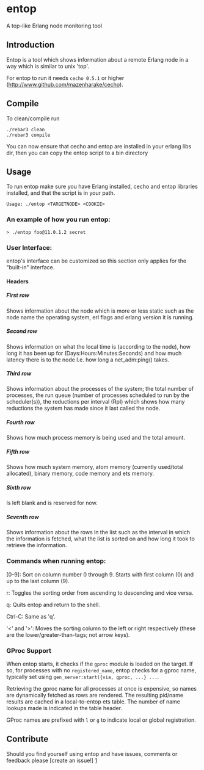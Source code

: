 # entop
A top-like Erlang node monitoring tool


## Introduction
Entop is a tool which shows information about a remote Erlang node in a way which is similar to unix 'top'.

For entop to run it needs `cecho 0.5.1` or higher
(http://www.github.com/mazenharake/cecho).

## Compile
To clean/compile run

    ./rebar3 clean
    ./rebar3 compile

You can now ensure that cecho and entop are installed in your erlang libs dir,
then you can copy the entop script to a bin directory

## Usage
To run entop make sure you have Erlang installed, cecho and entop libraries installed, and that the script is in your path.

    Usage: ./entop <TARGETNODE> <COOKIE>

### An example of how you run entop:

    > ./entop foo@11.0.1.2 secret

### User Interface:
entop's interface can be customized so this section only applies for the "built-in" interface.

#### Headers
##### First row
Shows information about the node which is more or less static such as the node name the operating system, erl flags and erlang version it is running.
##### Second row
Shows information on what the local time is (according to the node), how long it has been up for (Days:Hours:Minutes:Seconds) and how much latency there is to the node I.e. how long a net_adm:ping() takes.
##### Third row
Shows information about the processes of the system; the total number of processes, the run queue (number of processes scheduled to run by the scheduler(s)), the reductions per interval (RpI) which shows how many reductions the system has made since it last called the node.
##### Fourth row
Shows how much process memory is being used and the total amount.
##### Fifth row
Shows how much system memory, atom memory (currently used/total allocated), binary memory, code memory and ets memory.
##### Sixth row
Is left blank and is reserved for now.
##### Seventh row
Shows information about the rows in the list such as the interval in which the information is fetched, what the list is sorted on and how long it took to retrieve the information.

### Commands when running entop:

[0-9]:
  Sort on column number 0 through 9. Starts with first column (0)
  and up to the last column (9).

r:
  Toggles the sorting order from ascending to descending and vice versa.

q:
  Quits entop and return to the shell.

Ctrl-C:
  Same as 'q'.

'<' and '>':
  Moves the sorting column to the left or right respectively
  (these are the lower/greater-than-tags; not arrow keys).

### GProc Support

When entop starts, it checks if the ````gproc```` module is loaded on the target. If so, for processes with no ````registered_name````, entop checks for a gproc name, typically set using ````gen_server:start({via, gproc, ...} ...````.

Retrieving the gproc name for all processes at once is expensive, so names are dynamically fetched as rows are rendered.
The resulting pid/name results are cached in a local-to-entop ets table. The number of name lookups made is indicated in the table header.

GProc names are prefixed with ````l```` or ````g```` to indicate local or global registration.

Contribute
----------
Should you find yourself using entop and have issues, comments or feedback please [create an issue!] [1]

[1]: http://github.com/mazenharake/entop/issues "entop issues"
